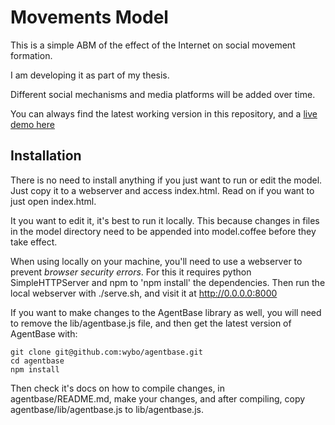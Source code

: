 Movements Model
==============

This is a simple ABM of the effect of the Internet on social movement
formation. 

I am developing it as part of my thesis.

Different social mechanisms and media platforms will be added over time.

You can always find the latest working version in this repository, and
a [live demo here](http://wybowiersma.net/movements/)

Installation
--------------

There is no need to install anything if you just want to run 
or edit the model. Just copy it to a webserver and access index.html.
Read on if you want to just open index.html.

It you want to edit it, it's best to run it locally. This because
changes in files in the model directory need to be appended into 
model.coffee before they take effect.

When using locally on your machine, you'll need to use a webserver 
to prevent *browser security errors*. For this it requires python 
SimpleHTTPServer and npm to 'npm install' the dependencies. Then run 
the local webserver with ./serve.sh, and visit it at
http://0.0.0.0:8000

If you want to make changes to the AgentBase library as well, you 
will need to remove the lib/agentbase.js file, and then get the 
latest version of AgentBase with:

    git clone git@github.com:wybo/agentbase.git
    cd agentbase
    npm install

Then check it's docs on how to compile changes, in agentbase/README.md,
make your changes, and after compiling, copy agentbase/lib/agentbase.js
to lib/agentbase.js.

